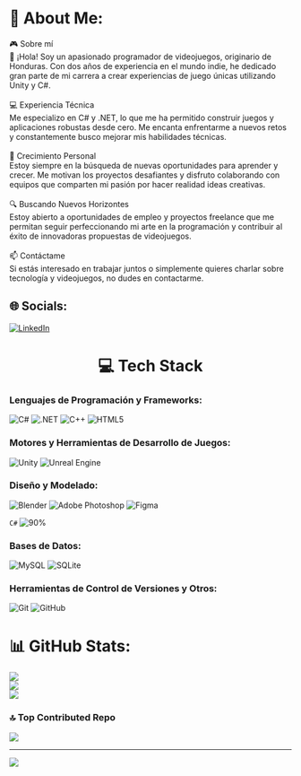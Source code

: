 # 💫 About Me:
🎮 Sobre mí<br>👋 ¡Hola! Soy un apasionado programador de videojuegos, originario de Honduras. Con dos años de experiencia en el mundo indie, he dedicado gran parte de mi carrera a crear experiencias de juego únicas utilizando Unity y C#.<br><br>💻 Experiencia Técnica<br>Me especializo en C# y .NET, lo que me ha permitido construir juegos y aplicaciones robustas desde cero. Me encanta enfrentarme a nuevos retos y constantemente busco mejorar mis habilidades técnicas.<br><br>🌱 Crecimiento Personal<br>Estoy siempre en la búsqueda de nuevas oportunidades para aprender y crecer. Me motivan los proyectos desafiantes y disfruto colaborando con equipos que comparten mi pasión por hacer realidad ideas creativas.<br><br>🔍 Buscando Nuevos Horizontes<br>Estoy abierto a oportunidades de empleo y proyectos freelance que me permitan seguir perfeccionando mi arte en la programación y contribuir al éxito de innovadoras propuestas de videojuegos.<br><br>📫 Contáctame<br>Si estás interesado en trabajar juntos o simplemente quieres charlar sobre tecnología y videojuegos, no dudes en contactarme.


## 🌐 Socials:
[![LinkedIn](https://img.shields.io/badge/LinkedIn-%230077B5.svg?logo=linkedin&logoColor=white)](https://www.linkedin.com/in/ariel-matute) 

<h1 align="center">💻 Tech Stack</h1>

### Lenguajes de Programación y Frameworks:
![C#](https://img.shields.io/badge/C%23-★★★★☆-blue?style=flat&logo=c-sharp)
![.NET](https://img.shields.io/badge/.NET-★★★★☆-blue?style=flat&logo=.net)
![C++](https://img.shields.io/badge/C++-★★★☆☆-blue?style=flat&logo=c%2B%2B)
![HTML5](https://img.shields.io/badge/HTML5-★★★☆☆-blue?style=flat&logo=html5)

### Motores y Herramientas de Desarrollo de Juegos:
![Unity](https://img.shields.io/badge/Unity-★★★★★-blue?style=flat&logo=unity)
![Unreal Engine](https://img.shields.io/badge/Unreal%20Engine-★★★☆☆-blue?style=flat&logo=unreal-engine)

### Diseño y Modelado:
![Blender](https://img.shields.io/badge/Blender-★★★☆☆-blue?style=flat&logo=blender)
![Adobe Photoshop](https://img.shields.io/badge/Adobe%20Photoshop-★★★★☆-blue?style=flat&logo=adobe-photoshop)
![Figma](https://img.shields.io/badge/Figma-★★★☆☆-blue?style=flat&logo=figma)


`C#` ![90%](https://progress-bar.dev/90/?title=90%25&width=400)

### Bases de Datos:
![MySQL](https://img.shields.io/badge/MySQL-★★★★☆-blue?style=flat&logo=mysql)
![SQLite](https://img.shields.io/badge/SQLite-★★★☆☆-blue?style=flat&logo=sqlite)

### Herramientas de Control de Versiones y Otros:
![Git](https://img.shields.io/badge/Git-★★★★☆-blue?style=flat&logo=git)
![GitHub](https://img.shields.io/badge/GitHub-★★★★☆-blue?style=flat&logo=github)

# 📊 GitHub Stats:
![](https://github-readme-stats.vercel.app/api?username=RamonMatute2003&theme=dark&hide_border=false&include_all_commits=false&count_private=false)<br/>
![](https://github-readme-streak-stats.herokuapp.com/?user=RamonMatute2003&theme=dark&hide_border=false)<br/>
![](https://github-readme-stats.vercel.app/api/top-langs/?username=RamonMatute2003&theme=dark&hide_border=false&include_all_commits=false&count_private=false&layout=compact)

### 🔝 Top Contributed Repo
![](https://github-contributor-stats.vercel.app/api?username=RamonMatute2003&limit=5&theme=dark&combine_all_yearly_contributions=true)

---
[![](https://visitcount.itsvg.in/api?id=RamonMatute2003&icon=0&color=1)](https://visitcount.itsvg.in)

<!-- Proudly created with GPRM ( https://gprm.itsvg.in ) -->
